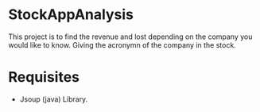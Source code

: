 # StockAppAnalysis

This project is to find the revenue and lost depending on the company you would like to know. Giving the acronymn of the company in the stock.

# Requisites 
- Jsoup (java) Library.
